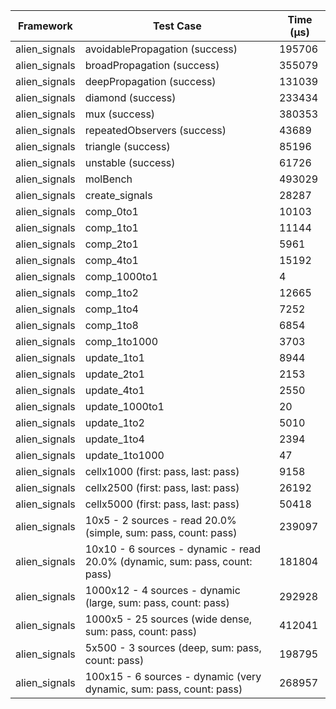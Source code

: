 | Framework | Test Case | Time (μs) |
| --- | --- | --- |
| alien_signals | avoidablePropagation (success) | 195706 |
| alien_signals | broadPropagation (success) | 355079 |
| alien_signals | deepPropagation (success) | 131039 |
| alien_signals | diamond (success) | 233434 |
| alien_signals | mux (success) | 380353 |
| alien_signals | repeatedObservers (success) | 43689 |
| alien_signals | triangle (success) | 85196 |
| alien_signals | unstable (success) | 61726 |
| alien_signals | molBench | 493029 |
| alien_signals | create_signals | 28287 |
| alien_signals | comp_0to1 | 10103 |
| alien_signals | comp_1to1 | 11144 |
| alien_signals | comp_2to1 | 5961 |
| alien_signals | comp_4to1 | 15192 |
| alien_signals | comp_1000to1 | 4 |
| alien_signals | comp_1to2 | 12665 |
| alien_signals | comp_1to4 | 7252 |
| alien_signals | comp_1to8 | 6854 |
| alien_signals | comp_1to1000 | 3703 |
| alien_signals | update_1to1 | 8944 |
| alien_signals | update_2to1 | 2153 |
| alien_signals | update_4to1 | 2550 |
| alien_signals | update_1000to1 | 20 |
| alien_signals | update_1to2 | 5010 |
| alien_signals | update_1to4 | 2394 |
| alien_signals | update_1to1000 | 47 |
| alien_signals | cellx1000 (first: pass, last: pass) | 9158 |
| alien_signals | cellx2500 (first: pass, last: pass) | 26192 |
| alien_signals | cellx5000 (first: pass, last: pass) | 50418 |
| alien_signals | 10x5 - 2 sources - read 20.0% (simple, sum: pass, count: pass) | 239097 |
| alien_signals | 10x10 - 6 sources - dynamic - read 20.0% (dynamic, sum: pass, count: pass) | 181804 |
| alien_signals | 1000x12 - 4 sources - dynamic (large, sum: pass, count: pass) | 292928 |
| alien_signals | 1000x5 - 25 sources (wide dense, sum: pass, count: pass) | 412041 |
| alien_signals | 5x500 - 3 sources (deep, sum: pass, count: pass) | 198795 |
| alien_signals | 100x15 - 6 sources - dynamic (very dynamic, sum: pass, count: pass) | 268957 |
